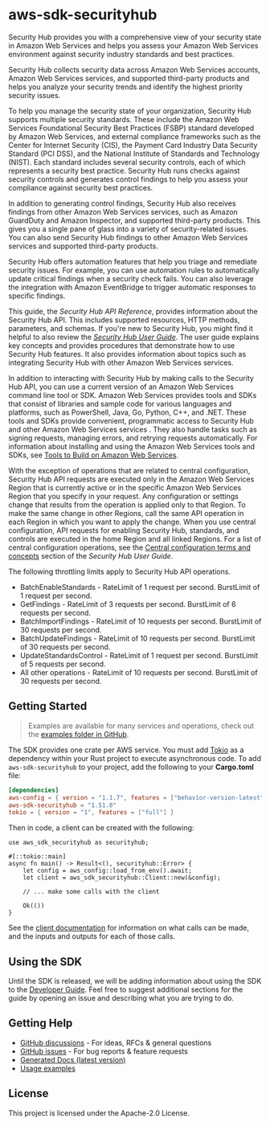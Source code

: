 # aws-sdk-securityhub

Security Hub provides you with a comprehensive view of your security state in Amazon Web Services and helps you assess your Amazon Web Services environment against security industry standards and best practices.

Security Hub collects security data across Amazon Web Services accounts, Amazon Web Services services, and supported third-party products and helps you analyze your security trends and identify the highest priority security issues.

To help you manage the security state of your organization, Security Hub supports multiple security standards. These include the Amazon Web Services Foundational Security Best Practices (FSBP) standard developed by Amazon Web Services, and external compliance frameworks such as the Center for Internet Security (CIS), the Payment Card Industry Data Security Standard (PCI DSS), and the National Institute of Standards and Technology (NIST). Each standard includes several security controls, each of which represents a security best practice. Security Hub runs checks against security controls and generates control findings to help you assess your compliance against security best practices.

In addition to generating control findings, Security Hub also receives findings from other Amazon Web Services services, such as Amazon GuardDuty and Amazon Inspector, and supported third-party products. This gives you a single pane of glass into a variety of security-related issues. You can also send Security Hub findings to other Amazon Web Services services and supported third-party products.

Security Hub offers automation features that help you triage and remediate security issues. For example, you can use automation rules to automatically update critical findings when a security check fails. You can also leverage the integration with Amazon EventBridge to trigger automatic responses to specific findings.

This guide, the _Security Hub API Reference_, provides information about the Security Hub API. This includes supported resources, HTTP methods, parameters, and schemas. If you're new to Security Hub, you might find it helpful to also review the [_Security Hub User Guide_](https://docs.aws.amazon.com/securityhub/latest/userguide/what-is-securityhub.html). The user guide explains key concepts and provides procedures that demonstrate how to use Security Hub features. It also provides information about topics such as integrating Security Hub with other Amazon Web Services services.

In addition to interacting with Security Hub by making calls to the Security Hub API, you can use a current version of an Amazon Web Services command line tool or SDK. Amazon Web Services provides tools and SDKs that consist of libraries and sample code for various languages and platforms, such as PowerShell, Java, Go, Python, C++, and .NET. These tools and SDKs provide convenient, programmatic access to Security Hub and other Amazon Web Services services . They also handle tasks such as signing requests, managing errors, and retrying requests automatically. For information about installing and using the Amazon Web Services tools and SDKs, see [Tools to Build on Amazon Web Services](http://aws.amazon.com/developer/tools/).

With the exception of operations that are related to central configuration, Security Hub API requests are executed only in the Amazon Web Services Region that is currently active or in the specific Amazon Web Services Region that you specify in your request. Any configuration or settings change that results from the operation is applied only to that Region. To make the same change in other Regions, call the same API operation in each Region in which you want to apply the change. When you use central configuration, API requests for enabling Security Hub, standards, and controls are executed in the home Region and all linked Regions. For a list of central configuration operations, see the [Central configuration terms and concepts](https://docs.aws.amazon.com/securityhub/latest/userguide/central-configuration-intro.html#central-configuration-concepts) section of the _Security Hub User Guide_.

The following throttling limits apply to Security Hub API operations.
  - BatchEnableStandards - RateLimit of 1 request per second. BurstLimit of 1 request per second.
  - GetFindings - RateLimit of 3 requests per second. BurstLimit of 6 requests per second.
  - BatchImportFindings - RateLimit of 10 requests per second. BurstLimit of 30 requests per second.
  - BatchUpdateFindings - RateLimit of 10 requests per second. BurstLimit of 30 requests per second.
  - UpdateStandardsControl - RateLimit of 1 request per second. BurstLimit of 5 requests per second.
  - All other operations - RateLimit of 10 requests per second. BurstLimit of 30 requests per second.

## Getting Started

> Examples are available for many services and operations, check out the
> [examples folder in GitHub](https://github.com/awslabs/aws-sdk-rust/tree/main/examples).

The SDK provides one crate per AWS service. You must add [Tokio](https://crates.io/crates/tokio)
as a dependency within your Rust project to execute asynchronous code. To add `aws-sdk-securityhub` to
your project, add the following to your **Cargo.toml** file:

```toml
[dependencies]
aws-config = { version = "1.1.7", features = ["behavior-version-latest"] }
aws-sdk-securityhub = "1.51.0"
tokio = { version = "1", features = ["full"] }
```

Then in code, a client can be created with the following:

```rust,no_run
use aws_sdk_securityhub as securityhub;

#[::tokio::main]
async fn main() -> Result<(), securityhub::Error> {
    let config = aws_config::load_from_env().await;
    let client = aws_sdk_securityhub::Client::new(&config);

    // ... make some calls with the client

    Ok(())
}
```

See the [client documentation](https://docs.rs/aws-sdk-securityhub/latest/aws_sdk_securityhub/client/struct.Client.html)
for information on what calls can be made, and the inputs and outputs for each of those calls.

## Using the SDK

Until the SDK is released, we will be adding information about using the SDK to the
[Developer Guide](https://docs.aws.amazon.com/sdk-for-rust/latest/dg/welcome.html). Feel free to suggest
additional sections for the guide by opening an issue and describing what you are trying to do.

## Getting Help

* [GitHub discussions](https://github.com/awslabs/aws-sdk-rust/discussions) - For ideas, RFCs & general questions
* [GitHub issues](https://github.com/awslabs/aws-sdk-rust/issues/new/choose) - For bug reports & feature requests
* [Generated Docs (latest version)](https://awslabs.github.io/aws-sdk-rust/)
* [Usage examples](https://github.com/awslabs/aws-sdk-rust/tree/main/examples)

## License

This project is licensed under the Apache-2.0 License.

